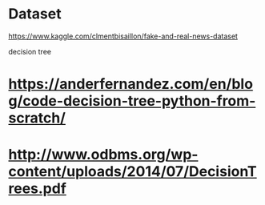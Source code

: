 # Dataset
https://www.kaggle.com/clmentbisaillon/fake-and-real-news-dataset


decision tree
# https://anderfernandez.com/en/blog/code-decision-tree-python-from-scratch/
# http://www.odbms.org/wp-content/uploads/2014/07/DecisionTrees.pdf
